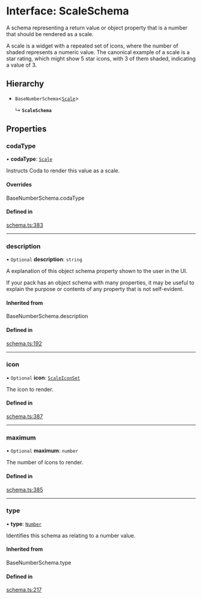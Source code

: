 # Interface: ScaleSchema

A schema representing a return value or object property that is a number that should
be rendered as a scale.

A scale is a widget with a repeated set of icons, where the number of shaded represents
a numeric value. The canonical example of a scale is a star rating, which might show
5 star icons, with 3 of them shaded, indicating a value of 3.

## Hierarchy

- `BaseNumberSchema`<[`Scale`](../enums/ValueHintType.md#scale)\>

  ↳ **`ScaleSchema`**

## Properties

### codaType

• **codaType**: [`Scale`](../enums/ValueHintType.md#scale)

Instructs Coda to render this value as a scale.

#### Overrides

BaseNumberSchema.codaType

#### Defined in

[schema.ts:383](https://github.com/coda/packs-sdk/blob/main/schema.ts#L383)

___

### description

• `Optional` **description**: `string`

A explanation of this object schema property shown to the user in the UI.

If your pack has an object schema with many properties, it may be useful to
explain the purpose or contents of any property that is not self-evident.

#### Inherited from

BaseNumberSchema.description

#### Defined in

[schema.ts:192](https://github.com/coda/packs-sdk/blob/main/schema.ts#L192)

___

### icon

• `Optional` **icon**: [`ScaleIconSet`](../enums/ScaleIconSet.md)

The icon to render.

#### Defined in

[schema.ts:387](https://github.com/coda/packs-sdk/blob/main/schema.ts#L387)

___

### maximum

• `Optional` **maximum**: `number`

The number of icons to render.

#### Defined in

[schema.ts:385](https://github.com/coda/packs-sdk/blob/main/schema.ts#L385)

___

### type

• **type**: [`Number`](../enums/ValueType.md#number)

Identifies this schema as relating to a number value.

#### Inherited from

BaseNumberSchema.type

#### Defined in

[schema.ts:217](https://github.com/coda/packs-sdk/blob/main/schema.ts#L217)
